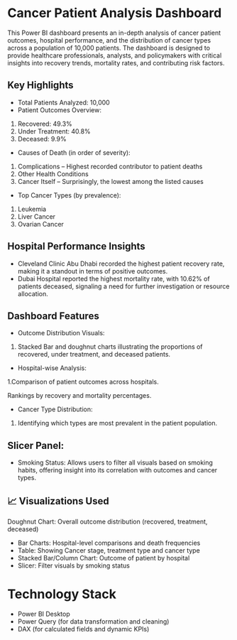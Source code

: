 # Cancer Patient Analysis Dashboard
This Power BI dashboard presents an in-depth analysis of cancer patient outcomes, hospital performance, and the distribution of cancer types across a population of 10,000 patients. The dashboard is designed to provide healthcare professionals, analysts, and policymakers with critical insights into recovery trends, mortality rates, and contributing risk factors.

## Key Highlights

- Total Patients Analyzed: 10,000
- Patient Outcomes Overview:
1. Recovered: 49.3%
2. Under Treatment: 40.8%
3. Deceased: 9.9%

- Causes of Death (in order of severity):

1. Complications – Highest recorded contributor to patient deaths
2. Other Health Conditions
3. Cancer Itself – Surprisingly, the lowest among the listed causes

- Top Cancer Types (by prevalence):

1. Leukemia
2. Liver Cancer
3. Ovarian Cancer

## Hospital Performance Insights

- Cleveland Clinic Abu Dhabi recorded the highest patient recovery rate, making it a standout in terms of positive outcomes.
- Dubai Hospital reported the highest mortality rate, with 10.62% of patients deceased, signaling a need for further investigation or resource allocation.

## Dashboard Features

- Outcome Distribution Visuals:
1. Stacked Bar and doughnut charts illustrating the proportions of recovered, under treatment, and deceased patients.

- Hospital-wise Analysis:

1.Comparison of patient outcomes across hospitals.

Rankings by recovery and mortality percentages.

- Cancer Type Distribution:

1. Identifying which types are most prevalent in the patient population.

## Slicer Panel:

- Smoking Status: Allows users to filter all visuals based on smoking habits, offering insight into its correlation with outcomes and cancer types.

## 📈 Visualizations Used
Doughnut Chart: Overall outcome distribution (recovered, treatment, deceased)

- Bar Charts: Hospital-level comparisons and death frequencies
- Table: Showing Cancer stage, treatment type and cancer type
- Stacked Bar/Column Chart: Outcome of patient by hospital
- Slicer: Filter visuals by smoking status

# Technology Stack
- Power BI Desktop
- Power Query (for data transformation and cleaning)
- DAX (for calculated fields and dynamic KPIs)
